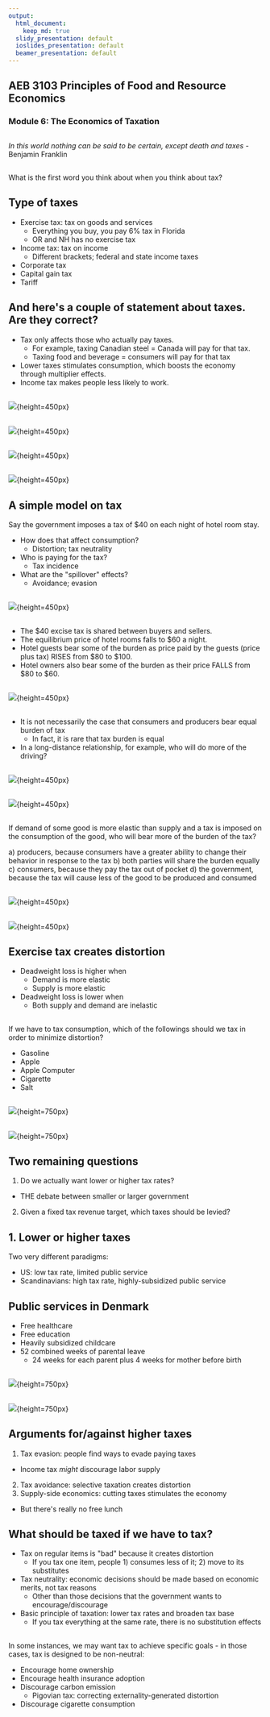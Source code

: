```yaml
---
output:
  html_document:
    keep_md: true
  slidy_presentation: default
  ioslides_presentation: default
  beamer_presentation: default
---
```

  
## AEB 3103 Principles of Food and Resource Economics	
### Module 6: The Economics of Taxation


##
*In this world nothing can be said to be certain, except death and taxes* - Benjamin Franklin

##
What is the first word you think about when you think about tax?

## Type of taxes

* Exercise tax: tax on goods and services
  - Everything you buy, you pay 6% tax in Florida
  - OR and NH has no exercise tax
* Income tax: tax on income
  - Different brackets; federal and state income taxes
* Corporate tax
* Capital gain tax
* Tariff

## And here's a couple of statement about taxes. Are they correct?

* Tax only affects those who actually pay taxes. 
  - For example, taxing Canadian steel = Canada will pay for that tax. 
  - Taxing food and beverage = consumers will pay for that tax
* Lower taxes stimulates consumption, which boosts the economy through multiplier effects.
* Income tax makes people less likely to work.

## 
![](figures/trump_steel_tariff.jpeg){height=450px}

##
![](figures/tariff_man.png){height=450px}

##
![](figures/trump_tariffs_tweet.jpeg){height=450px}

##
![](figures/sasse_tweet.jpeg){height=450px}


## A simple model on tax
Say the government imposes a tax of $40 on each night of hotel room stay. 

* How does that affect consumption?
  - Distortion; tax neutrality
* Who is paying for the tax?
  - Tax incidence
* What are the "spillover" effects?
  - Avoidance; evasion

##
![](figures/fig14_2.png){height=450px}

## 
* The $40 excise tax is shared between buyers and sellers.
* The equilibrium price of hotel rooms falls to $60 a night.
* Hotel guests bear some of the burden as price paid by the guests (price plus tax) RISES from \$80 to \$100.
* Hotel owners also bear some of the burden as their price FALLS from \$80 to \$60.

##
![](figures/fig14_3.png){height=450px}

##
* It is not necessarily the case that consumers and producers bear equal burden of tax
  - In fact, it is rare that tax burden is equal
* In a long-distance relationship, for example, who will do more of the driving?

##
![](figures/fig14_4.png){height=450px}

##
![](figures/fig14_5.png){height=450px}

##
If demand of some good is more elastic than supply and a tax is imposed on the consumption of the good, who will bear more of the burden of the tax?

a) producers, because consumers have a greater ability to change their behavior in response to the tax
b) both parties will share the burden equally
c) consumers, because they pay the tax out of pocket
d) the government, because the tax will cause less of the good to be produced and consumed

## 
![](figures/fig14_6.png){height=450px}

##
![](figures/fig14_7.png){height=450px}

## Exercise tax creates distortion
* Deadweight loss is higher when
  - Demand is more elastic
  - Supply is more elastic
* Deadweight loss is lower when
  - Both supply and demand are inelastic
  
## 

If we have to tax consumption, which of the followings should we tax in order to minimize distortion?

* Gasoline
* Apple
* Apple Computer
* Cigarette
* Salt

##
![](figures/steel_eg.png){height=750px}

##
![](figures/brookings_tariff.png){height=750px}

## Two remaining questions

1. Do we actually want lower or higher tax rates?
  - THE debate between smaller or larger government
2. Given a fixed tax revenue target, which taxes should be levied?

## 1. Lower or higher taxes
Two very different paradigms:

* US: low tax rate, limited public service
* Scandinavians: high tax rate, highly-subsidized public service

## Public services in Denmark
* Free healthcare
* Free education
* Heavily subsidized childcare
* 52 combined weeks of parental leave
  - 24 weeks for each parent plus 4 weeks for mother before birth

##
![](figures/tax_rates.png){height=750px}
##
![](figures/childcare_spending.png){height=750px}

## Arguments for/against higher taxes

1. Tax evasion: people find ways to evade paying taxes
  - Income tax *might* discourage labor supply
2. Tax avoidance: selective taxation creates distortion
3. Supply-side economics: cutting taxes stimulates the economy
  - But there's really no free lunch



## What should be taxed if we have to tax?
* Tax on regular items is "bad" because it creates distortion
  - If you tax one item, people 1) consumes less of it; 2) move to its substitutes
* Tax neutrality: economic decisions should be made based on economic merits, not tax reasons
  - Other than those decisions that the government wants to encourage/discourage
* Basic principle of taxation: lower tax rates and broaden tax base
  - If you tax everything at the same rate, there is no substitution effects

##
In some instances, we may want tax to achieve specific goals - in those cases, tax is designed to be non-neutral: 
* Encourage home ownership
* Encourage health insurance adoption
* Discourage carbon emission
  - Pigovian tax: correcting externality-generated distortion
* Discourage cigarette consumption



 
